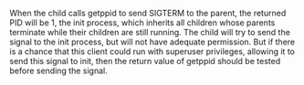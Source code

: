 When the child calls getppid to send SIGTERM to the parent, the returned PID will be 1, the init process, which inherits all children whose parents terminate while their children are still running. The child will try to send the signal to the init process, but will not have adequate permission. But if there is a chance that this client could run with superuser privileges, allowing it to send this signal to init, then the return value of getppid should be tested before sending the signal.
